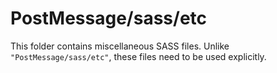 # PostMessage/sass/etc

This folder contains miscellaneous SASS files. Unlike `"PostMessage/sass/etc"`, these files
need to be used explicitly.
